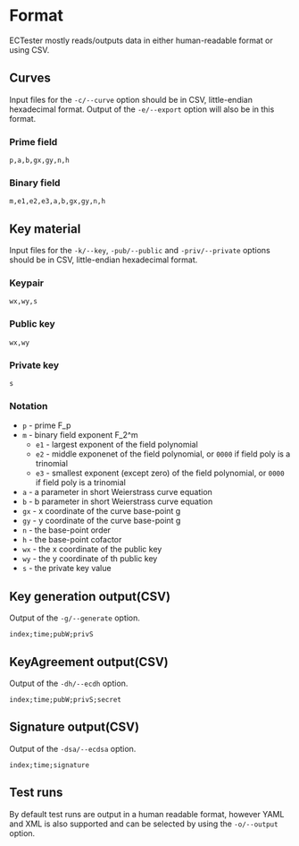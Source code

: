# Format
ECTester mostly reads/outputs data in either human-readable format or using CSV.

## Curves
Input files for the `-c/--curve` option should be in CSV, little-endian hexadecimal format.
Output of the `-e/--export` option will also be in this format.

### Prime field
`p,a,b,gx,gy,n,h`

### Binary field
`m,e1,e2,e3,a,b,gx,gy,n,h`

## Key material
Input files for the `-k/--key`, `-pub/--public` and `-priv/--private` options should be in CSV, little-endian hexadecimal format.

### Keypair
`wx,wy,s`

### Public key
`wx,wy`

### Private key
`s`

### Notation
 - `p` - prime F_p
 - `m` - binary field exponent F_2^m
   - `e1` - largest exponent of the field polynomial
   - `e2` - middle exponenet of the field polynomial, or `0000` if field poly is a trinomial
   - `e3` - smallest exponent (except zero) of the field polynomial, or `0000` if field poly is a trinomial
 - `a` - a parameter in short Weierstrass curve equation
 - `b` - b parameter in short Weierstrass curve equation
 - `gx` - x coordinate of the curve base-point g
 - `gy` - y coordinate of the curve base-point g
 - `n` - the base-point order
 - `h` - the base-point cofactor
 - `wx` - the x coordinate of the public key
 - `wy` - the y coordinate of th public key
 - `s` - the private key value

## Key generation output(CSV)
Output of the `-g/--generate` option.

`index;time;pubW;privS`

## KeyAgreement output(CSV)
Output of the `-dh/--ecdh` option.

`index;time;pubW;privS;secret`

## Signature output(CSV)
Output of the `-dsa/--ecdsa` option.

`index;time;signature`

## Test runs
By default test runs are output in a human readable format, however YAML and XML is also supported and can be selected
by using the `-o/--output` option.
